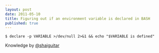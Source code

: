 ```yaml
---
layout: post
date: 2011-05-10
title: Figuring out if an environment variable is declared in BASH
published: true
---
```

```term
$ declare -p VARIABLE >/dev/null 2>&1 && echo "$VARIABLE is defined"
```

Knowledge by <a href="https://twitter.com/#!/shaiguitar">@shaiguitar</a></p>
